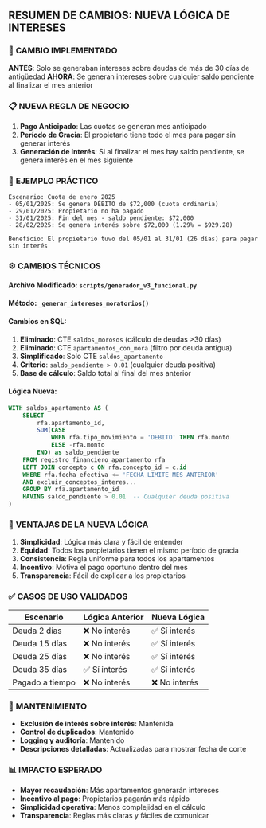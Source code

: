 ## RESUMEN DE CAMBIOS: NUEVA LÓGICA DE INTERESES

### 🔄 **CAMBIO IMPLEMENTADO**

**ANTES**: Solo se generaban intereses sobre deudas de más de 30 días de antigüedad
**AHORA**: Se generan intereses sobre cualquier saldo pendiente al finalizar el mes anterior

### 📋 **NUEVA REGLA DE NEGOCIO**

1. **Pago Anticipado**: Las cuotas se generan mes anticipado
2. **Período de Gracia**: El propietario tiene todo el mes para pagar sin generar interés
3. **Generación de Interés**: Si al finalizar el mes hay saldo pendiente, se genera interés en el mes siguiente

### 📝 **EJEMPLO PRÁCTICO**

```
Escenario: Cuota de enero 2025
- 05/01/2025: Se genera DÉBITO de $72,000 (cuota ordinaria)
- 29/01/2025: Propietario no ha pagado
- 31/01/2025: Fin del mes - saldo pendiente: $72,000
- 28/02/2025: Se genera interés sobre $72,000 (1.29% = $929.28)

Beneficio: El propietario tuvo del 05/01 al 31/01 (26 días) para pagar sin interés
```

### ⚙️ **CAMBIOS TÉCNICOS**

#### **Archivo Modificado**: `scripts/generador_v3_funcional.py`

#### **Método**: `_generar_intereses_moratorios()`

#### **Cambios en SQL**:

1. **Eliminado**: CTE `saldos_morosos` (cálculo de deudas >30 días)
2. **Eliminado**: CTE `apartamentos_con_mora` (filtro por deuda antigua)
3. **Simplificado**: Solo CTE `saldos_apartamento` 
4. **Criterio**: `saldo_pendiente > 0.01` (cualquier deuda positiva)
5. **Base de cálculo**: Saldo total al final del mes anterior

#### **Lógica Nueva**:
```sql
WITH saldos_apartamento AS (
    SELECT 
        rfa.apartamento_id,
        SUM(CASE 
            WHEN rfa.tipo_movimiento = 'DEBITO' THEN rfa.monto 
            ELSE -rfa.monto 
        END) as saldo_pendiente
    FROM registro_financiero_apartamento rfa
    LEFT JOIN concepto c ON rfa.concepto_id = c.id
    WHERE rfa.fecha_efectiva <= 'FECHA_LIMITE_MES_ANTERIOR'
    AND excluir_conceptos_interes...
    GROUP BY rfa.apartamento_id
    HAVING saldo_pendiente > 0.01  -- Cualquier deuda positiva
)
```

### 🎯 **VENTAJAS DE LA NUEVA LÓGICA**

1. **Simplicidad**: Lógica más clara y fácil de entender
2. **Equidad**: Todos los propietarios tienen el mismo período de gracia
3. **Consistencia**: Regla uniforme para todos los apartamentos
4. **Incentivo**: Motiva el pago oportuno dentro del mes
5. **Transparencia**: Fácil de explicar a los propietarios

### ✅ **CASOS DE USO VALIDADOS**

| Escenario | Lógica Anterior | Nueva Lógica |
|-----------|----------------|--------------|
| Deuda 2 días | ❌ No interés | ✅ Sí interés |
| Deuda 15 días | ❌ No interés | ✅ Sí interés |
| Deuda 25 días | ❌ No interés | ✅ Sí interés |
| Deuda 35 días | ✅ Sí interés | ✅ Sí interés |
| Pagado a tiempo | ❌ No interés | ❌ No interés |

### 🔧 **MANTENIMIENTO**

- **Exclusión de interés sobre interés**: Mantenida
- **Control de duplicados**: Mantenido
- **Logging y auditoría**: Mantenido
- **Descripciones detalladas**: Actualizadas para mostrar fecha de corte

### 📊 **IMPACTO ESPERADO**

- **Mayor recaudación**: Más apartamentos generarán intereses
- **Incentivo al pago**: Propietarios pagarán más rápido
- **Simplicidad operativa**: Menos complejidad en el cálculo
- **Transparencia**: Reglas más claras y fáciles de comunicar
